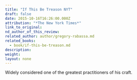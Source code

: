 ```yaml
---
title: "If This Be Treason NYT"
draft: false
date: 2015-10-16T16:26:00.000Z
attribution: "*The New York Times*"
link_to_original:
nd_author_of_this_review:
related_author: author/gregory-rabassa.md
related_books:
  - book/if-this-be-treason.md
description:
weight:
layout: none
---
```

Widely considered one of the greatest practitioners of his craft.

